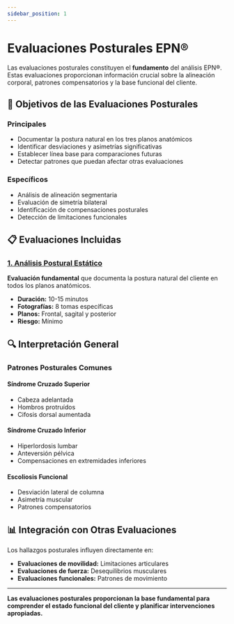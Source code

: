 ```yaml
---
sidebar_position: 1
---
```


# Evaluaciones Posturales EPN®

Las evaluaciones posturales constituyen el **fundamento** del análisis EPN®. Estas evaluaciones proporcionan información crucial sobre la alineación corporal, patrones compensatorios y la base funcional del cliente.

## 🎯 Objetivos de las Evaluaciones Posturales

### **Principales**
- Documentar la postura natural en los tres planos anatómicos
- Identificar desviaciones y asimetrías significativas
- Establecer línea base para comparaciones futuras
- Detectar patrones que puedan afectar otras evaluaciones

### **Específicos**
- Análisis de alineación segmentaria
- Evaluación de simetría bilateral
- Identificación de compensaciones posturales
- Detección de limitaciones funcionales

## 📋 Evaluaciones Incluidas

### [1. Análisis Postural Estático](./analisis-postural-estatico)
**Evaluación fundamental** que documenta la postura natural del cliente en todos los planos anatómicos.

- **Duración:** 10-15 minutos
- **Fotografías:** 8 tomas específicas
- **Planos:** Frontal, sagital y posterior
- **Riesgo:** Mínimo

## 🔍 Interpretación General

### **Patrones Posturales Comunes**

#### **Síndrome Cruzado Superior**
- Cabeza adelantada
- Hombros protruídos  
- Cifosis dorsal aumentada

#### **Síndrome Cruzado Inferior**
- Hiperlordosis lumbar
- Anteversión pélvica
- Compensaciones en extremidades inferiores

#### **Escoliosis Funcional**
- Desviación lateral de columna
- Asimetría muscular
- Patrones compensatorios

## 📊 Integración con Otras Evaluaciones

Los hallazgos posturales influyen directamente en:
- **Evaluaciones de movilidad:** Limitaciones articulares
- **Evaluaciones de fuerza:** Desequilibrios musculares  
- **Evaluaciones funcionales:** Patrones de movimiento

---

**Las evaluaciones posturales proporcionan la base fundamental para comprender el estado funcional del cliente y planificar intervenciones apropiadas.**

